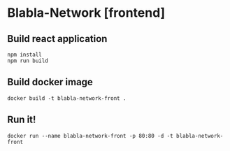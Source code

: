 # Blabla-Network [frontend]

## Build react application
````
npm install
npm run build
````

## Build docker image
````
docker build -t blabla-network-front .
````

## Run it!
````
docker run --name blabla-network-front -p 80:80 -d -t blabla-network-front
````